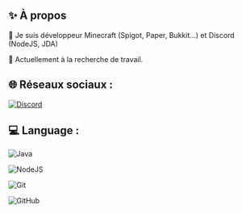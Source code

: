## ✨ À propos

🔭 Je suis développeur Minecraft (Spigot, Paper, Bukkit...) et Discord (NodeJS, JDA)

🤔 Actuellement à la recherche de travail.


## 🌐 Réseaux sociaux :

[![Discord](https://img.shields.io/badge/Discord-%237289DA.svg?logo=discord&logoColor=white)](https://discord.com/users/957207055838638111)

## 💻 Language :

![Java](https://img.shields.io/badge/java-%23ED8B00.svg?style=for-the-badge&logo=openjdk&logoColor=white) 

![NodeJS](https://img.shields.io/badge/node.js-6DA55F?style=for-the-badge&logo=node.js&logoColor=white) 

![Git](https://img.shields.io/badge/git-%23F05033.svg?style=for-the-badge&logo=git&logoColor=white) 

![GitHub](https://img.shields.io/badge/github-%23121011.svg?style=for-the-badge&logo=github&logoColor=white) 


